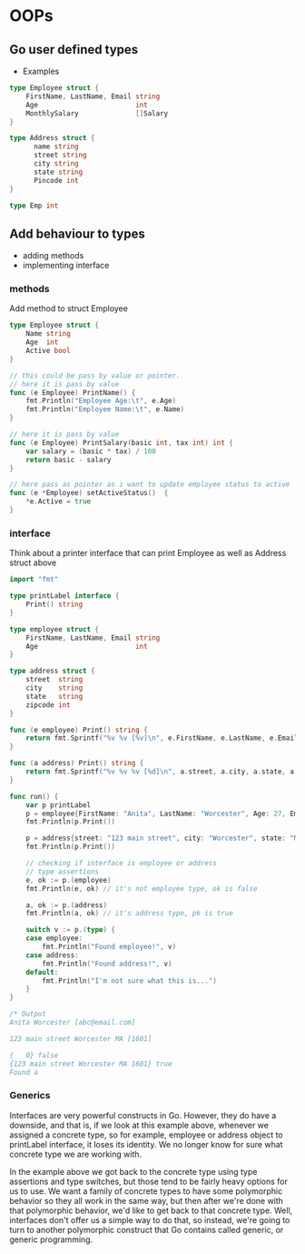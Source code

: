 # OOPs

## Go user defined types
- Examples
```go
type Employee struct {
	FirstName, LastName, Email string
	Age                        int
	MonthlySalary              []Salary
}

type Address struct {
      name string 
      street string
      city string
      state string
      Pincode int
}

type Emp int

```

## Add behaviour to types
- adding methods
- implementing interface

### methods
Add method to struct Employee
```go
type Employee struct {
	Name string
	Age  int
    Active bool
}

// this could be pass by value or pointer.
// here it is pass by value
func (e Employee) PrintName() {
	fmt.Println("Employee Age:\t", e.Age)
	fmt.Println("Employee Name:\t", e.Name)
}

// here it is pass by value
func (e Employee) PrintSalary(basic int, tax int) int {
	var salary = (basic * tax) / 100
	return basic - salary
}

// here pass as pointer as i want to update employee status to active
func (e *Employee) setActiveStatus()  {
    *e.Active = true
}

```

### interface
Think about a printer interface that can print Employee as well as Address struct above

```go
import "fmt"

type printLabel interface {
	Print() string
}

type employee struct {
	FirstName, LastName, Email string
	Age                        int
}

type address struct {
	street  string
	city    string
	state   string
	zipcode int
}

func (e employee) Print() string {
	return fmt.Sprintf("%v %v [%v]\n", e.FirstName, e.LastName, e.Email)
}

func (a address) Print() string {
	return fmt.Sprintf("%v %v %v [%d]\n", a.street, a.city, a.state, a.zipcode)
}

func run() {
	var p printLabel
	p = employee{FirstName: "Anita", LastName: "Worcester", Age: 27, Email: "abc@email.com"}
	fmt.Println(p.Print())

	p = address{street: "123 main street", city: "Worcester", state: "MA", zipcode: 1601}
	fmt.Println(p.Print())

	// checking if interface is employee or address
    // type assertions
	e, ok := p.(employee)
	fmt.Println(e, ok) // it's not employee type, ok is false

	a, ok := p.(address)
	fmt.Println(a, ok) // it's address type, pk is true

	switch v := p.(type) {
	case employee:
		fmt.Println("Found employee!", v)
	case address:
		fmt.Println("Found address!", v)
	default:
		fmt.Println("I'm not sure what this is...")
	}
}

/* Output
Anita Worcester [abc@email.com]

123 main street Worcester MA [1601]

{   0} false
{123 main street Worcester MA 1601} true
Found a
```

### Generics
Interfaces are very powerful constructs in Go. However, they do have a downside, and that is, if we look at this example above, whenever we assigned a concrete type, so for example, employee or address object to printLabel  interface, it loses its identity. We no longer know for sure what concrete type we are working with. 

In the example above we got back to the concrete type using type assertions and type switches, but those tend to be fairly heavy options for us to use. We want a family of concrete types to have some polymorphic behavior so they all work in the same way, but then after we're done with that polymorphic behavior, we'd like to get back to that concrete type. Well, interfaces don't offer us a simple way to do that, so instead, we're going to turn to another polymorphic construct that Go contains called generic, or generic programming.